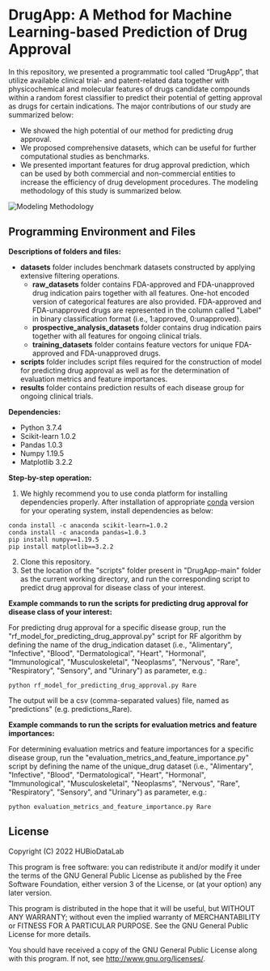 # DrugApp: A Method for Machine Learning-based Prediction of Drug Approval
In this repository, we presented a programmatic tool called “DrugApp”, that utilize available clinical trial- and patent-related data together with physicochemical and molecular features of drugs candidate compounds within a random forest classifier to predict their potential of getting approval as drugs for certain indications. The major contributions of our study are summarized below:
* We showed the high potential of our method for predicting drug approval. 
* We proposed comprehensive datasets, which can be useful for further computational studies as benchmarks.
* We presented important features for drug approval prediction, which can be used by both commercial and non-commercial entities to increase the efficiency of drug development procedures.
The modeling methodology of this study is summarized below.

![Modeling Methodology](https://user-images.githubusercontent.com/108183756/177561886-7b15e9b2-74bf-4ee6-9092-146d9cb3c836.PNG)

## Programming Environment and Files
**Descriptions of folders and files:**

*	**datasets** folder includes benchmark datasets constructed by applying extensive filtering operations. 
    * **raw_datasets** folder contains FDA-approved and FDA-unapproved drug indication pairs together with all features. One-hot encoded version of categorical features are also provided. FDA-approved and FDA-unapproved drugs are represented in the column called "Label" in binary classification format (i.e., 1:approved, 0:unapproved).
    * **prospective_analysis_datasets** folder contains drug indication pairs together with all features for ongoing clinical trials.
    * **training_datasets** folder contains feature vectors for unique FDA-approved and FDA-unapproved drugs.
*	**scripts** folder includes script files required for the construction of model for predicting drug approval as well as for the determination of evaluation metrics and feature importances.
*	**results** folder contains prediction results of each disease group for ongoing clinical trials. 

**Dependencies:**

* Python 3.7.4
* Scikit-learn 1.0.2
* Pandas 1.0.3
* Numpy 1.19.5
* Matplotlib 3.2.2

**Step-by-step operation:**
1. We highly recommend you to use conda platform for installing dependencies properly. After installation of appropriate [conda](https://docs.conda.io/projects/conda/en/latest/user-guide/install/index.html) version for your operating system, install dependencies as below:
```
conda install -c anaconda scikit-learn=1.0.2
conda install -c anaconda pandas=1.0.3
pip install numpy==1.19.5
pip install matplotlib==3.2.2
```
2. Clone this repository.
3. Set the location of the "scripts" folder present in "DrugApp-main" folder as the current working directory, and run the corresponding script to predict drug approval for disease class of your interest. 

**Example commands to run the scripts for predicting drug approval for disease class of your interest:**
   
For predicting drug approval for a specific disease group, run the "rf_model_for_predicting_drug_approval.py" script for RF algorithm by defining the name of the drug_indication dataset (i.e., "Alimentary", "Infective", "Blood", "Dermatological", "Heart", "Hormonal", "Immunological", "Musculoskeletal", "Neoplasms", "Nervous", "Rare", "Respiratory", "Sensory", and "Urinary") as parameter, e.g.:
   
```
python rf_model_for_predicting_drug_approval.py Rare
```

The output will be a csv (comma-separated values) file, named as "predictions" (e.g. predictions_Rare).

**Example commands to run the scripts for evaluation metrics and feature importances:**
   
For determining evaluation metrics and feature importances for a specific disease group, run the "evaluation_metrics_and_feature_importance.py" script by defining the name of the unique_drug dataset (i.e., "Alimentary", "Infective", "Blood", "Dermatological", "Heart", "Hormonal", "Immunological", "Musculoskeletal", "Neoplasms", "Nervous", "Rare", "Respiratory", "Sensory", and "Urinary") as parameter, e.g.:
   
```
python evaluation_metrics_and_feature_importance.py Rare
```
   
## License

Copyright (C) 2022 HUBioDataLab

This program is free software: you can redistribute it and/or modify it under the terms of the GNU General Public License as published by the Free Software Foundation, either version 3 of the License, or (at your option) any later version.

This program is distributed in the hope that it will be useful, but WITHOUT ANY WARRANTY; without even the implied warranty of MERCHANTABILITY or FITNESS FOR A PARTICULAR PURPOSE. See the GNU General Public License for more details.

You should have received a copy of the GNU General Public License along with this program. If not, see http://www.gnu.org/licenses/.


